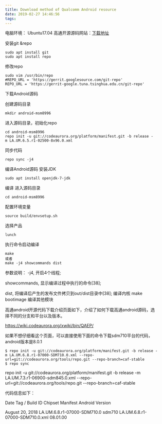 ```yaml
---
title: Download method of Qualcomm Android resource
date: 2019-02-27 14:46:56
tags:
---
```


电脑环境： Ubuntu17.04    高通开源源码网站：[下载地址](https://wiki.codeaurora.org/xwiki/bin/QAEP/release)

安装git &repo

```  
sudo apt install git
sudo apt install repo
```

修改repo 

```
sudo vim /usr/bin/repo  
#REPO_URL = 'https://gerrit.googlesource.com/git-repo'
REPO_URL = 'https://gerrit-google.tuna.tsinghua.edu.cn/git-repo'
```
下载Android源码

创建源码目录  

```mkdir android-msm8996```

进入源码目录，初始化repo
```
cd android-msm8996
repo init -u git://codeaurora.org/platform/manifest.git -b release -m LA.UM.6.5.r1-02500-8x96.0.xml

```
同步代码

```repo sync -j4```

编译Android源码
安装JDK

```sudo apt install openjdk-7-jdk ```

编译
进入源码目录

```cd android-msm8996```

配置环境变量

```source build/envsetup.sh```

选择产品

```
lunch
```

执行命令启动编译
```
make
或者 
make -j4 showcommands dist

```
参数说明：
-j4, 开启4个线程;

showcommands, 显示编译过程中执行的命令[38];

dist, 将编译后产生的发布文件拷贝到out/dist目录中[38];
编译内核
make bootimage
编译其他模块



高通android开源代码下载介绍页面如下，介绍了如何下载高通android源码，选择不同的分支和平台以及版本。

https://wiki.codeaurora.org/xwiki/bin/QAEP/

如果不想仔细看这个页面，可以直接使用下面的命令下载sdm710平台的代码，android版本是8.0.1
```
$ repo init -u git://codeaurora.org/platform/manifest.git -b release -m LA.UM.6.8.r1-07000-SDM710.0.xml --repo-url=git://codeaurora.org/tools/repo.git --repo-branch=caf-stable
$ repo sync

```

repo init -u git://codeaurora.org/platform/manifest.git -b release -m LA.UM.7.3.r1-06900-sdm845.0.xml --repo-url=git://codeaurora.org/tools/repo.git --repo-branch=caf-stable

代码信息如下：

Date
Tag / Build ID
Chipset
Manifest
Android Version

August 20, 2018
LA.UM.6.8.r1-07000-SDM710.0
sdm710
LA.UM.6.8.r1-07000-SDM710.0.xml
08.01.00